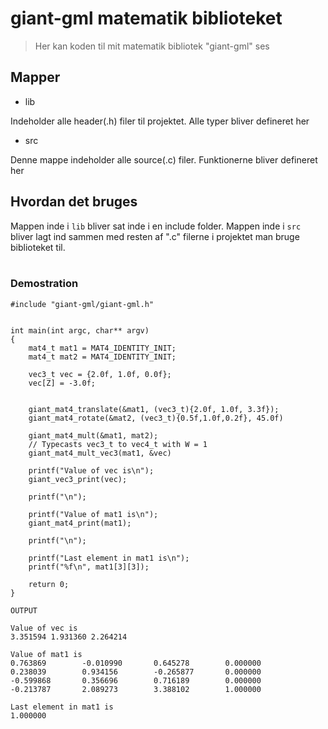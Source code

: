 # giant-gml matematik biblioteket

> Her kan koden til mit matematik bibliotek "giant-gml" ses

## Mapper
- lib

Indeholder alle header(.h) filer til projektet. Alle typer bliver defineret her
<br>
- src

Denne mappe indeholder alle source(.c) filer. Funktionerne bliver defineret her

## Hvordan det bruges

Mappen inde i `lib` bliver sat inde i en include folder. Mappen inde i `src` bliver lagt ind sammen med resten af ".c" filerne i projektet man bruge biblioteket til.
<br><br>
### Demostration

```
#include "giant-gml/giant-gml.h"


int main(int argc, char** argv)
{
    mat4_t mat1 = MAT4_IDENTITY_INIT;
    mat4_t mat2 = MAT4_IDENTITY_INIT;

    vec3_t vec = {2.0f, 1.0f, 0.0f};
    vec[Z] = -3.0f;

    
    giant_mat4_translate(&mat1, (vec3_t){2.0f, 1.0f, 3.3f});
    giant_mat4_rotate(&mat2, (vec3_t){0.5f,1.0f,0.2f}, 45.0f)

    giant_mat4_mult(&mat1, mat2);
    // Typecasts vec3_t to vec4_t with W = 1 
    giant_mat4_mult_vec3(mat1, &vec)

    printf("Value of vec is\n");
    giant_vec3_print(vec);

    printf("\n");

    printf("Value of mat1 is\n");
    giant_mat4_print(mat1);

    printf("\n");

    printf("Last element in mat1 is\n");
    printf("%f\n", mat1[3][3]);

    return 0;
}
```

`OUTPUT`
```
Value of vec is
3.351594 1.931360 2.264214

Value of mat1 is
0.763869        -0.010990       0.645278        0.000000
0.238039        0.934156        -0.265877       0.000000
-0.599868       0.356696        0.716189        0.000000
-0.213787       2.089273        3.388102        1.000000

Last element in mat1 is
1.000000

```
